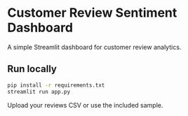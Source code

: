 # Customer Review Sentiment Dashboard

A simple Streamlit dashboard for customer review analytics.

## Run locally
```bash
pip install -r requirements.txt
streamlit run app.py
```

Upload your reviews CSV or use the included sample.
